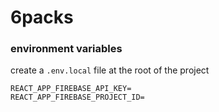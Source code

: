 # 6packs

### environment variables
create a `.env.local` file at the root of the project
```
REACT_APP_FIREBASE_API_KEY=
REACT_APP_FIREBASE_PROJECT_ID=
```